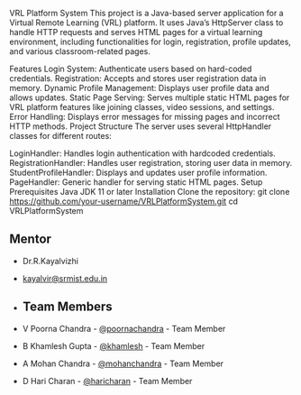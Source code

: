 VRL Platform System
This project is a Java-based server application for a Virtual Remote Learning (VRL) platform. It uses Java’s HttpServer class to handle HTTP requests and serves HTML pages for a virtual learning environment, including functionalities for login, registration, profile updates, and various classroom-related pages.

Features
Login System: Authenticate users based on hard-coded credentials.
Registration: Accepts and stores user registration data in memory.
Dynamic Profile Management: Displays user profile data and allows updates.
Static Page Serving: Serves multiple static HTML pages for VRL platform features like joining classes, video sessions, and settings.
Error Handling: Displays error messages for missing pages and incorrect HTTP methods.
Project Structure
The server uses several HttpHandler classes for different routes:

LoginHandler: Handles login authentication with hardcoded credentials.
RegistrationHandler: Handles user registration, storing user data in memory.
StudentProfileHandler: Displays and updates user profile information.
PageHandler: Generic handler for serving static HTML pages.
Setup
Prerequisites
Java JDK 11 or later
Installation
Clone the repository:
git clone https://github.com/your-username/VRLPlatformSystem.git
cd VRLPlatformSystem
## Mentor

- Dr.R.Kayalvizhi
- kayalvir@srmist.edu.in

- ## Team Members

- V Poorna Chandra - [@poornachandra](https://github.com/Hackerpoorna) - Team Member
- B Khamlesh Gupta - [@khamlesh](https://github.com/Khamlesh) - Team Member
- A Mohan Chandra  - [@mohanchandra](https://github.com/Ma8886) - Team Member
- D Hari Charan  - [@haricharan](https://github.com/Hari87690) - Team Member
  
